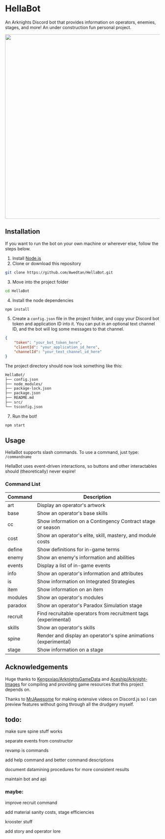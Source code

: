 # HellaBot

An Arknights Discord bot that provides information on operators, enemies, stages, and more! An under construction fun personal project.

<img src="https://raw.githubusercontent.com/Awedtan/HellaBot-Assets/main/readme/demo.gif" height="600"/>

## Installation

If you want to run the bot on your own machine or wherever else, follow the steps below.

1. Install [Node.js](https://nodejs.org/en)
2. Clone or download this repository
```sh
git clone https://github.com/Awedtan/HellaBot.git
```
3. Move into the project folder
```sh
cd HellaBot
```
4. Install the node dependencies
```sh
npm install
```
5. Create a `config.json` file in the project folder, and copy your Discord bot token and application ID into it. You can put in an optional text channel ID, and the bot will log some messages to that channel.
```json
{
    "token": "your_bot_token_here",
    "clientId": "your_application_id_here",
    "channelId": "your_text_channel_id_here"
}
```
The project directory should now look something like this:
```sh
HellaBot/
├── config.json
├── node_modules/
├── package-lock.json
├── package.json
├── README.md
├── src/
└── tsconfig.json
```
7. Run the bot!
```sh
npm start
```

## Usage

HellaBot supports slash commands. To use a command, just type: `/commandname`

HellaBot uses event-driven interactions, so buttons and other interactables should (theoretically) never expire!

### Command List

| Command | Description                                                      |
|---------|------------------------------------------------------------------|
| art     | Display an operator's artwork                                    |
| base    | Show an operator's base skills                                   |
| cc      | Show information on a Contingency Contract stage or season       |
| cost    | Show an operator's elite, skill, mastery, and module costs       |
| define  | Show definitions for in-game terms                               |
| enemy   | Show an enemy's information and abilities                        |
| events  | Display a list of in-game events                                 |
| info    | Show an operator's information and attributes                    |
| is      | Show information on Integrated Strategies                        |
| item    | Show information on an item                                      |
| modules | Show an operator's modules                                       |
| paradox | Show an operator's Paradox Simulation stage                      |
| recruit | Find recruitable operators from recruitment tags (experimental)  |
| skills  | Show an operator's skills                                        |
| spine   | Render and display an operator's spine animations (experimental) |
| stage   | Show information on a stage                                      |

## Acknowledgements

Huge thanks to [Kengxxiao/ArknightsGameData](https://github.com/Kengxxiao/ArknightsGameData) and [Aceship/Arknight-Images](https://github.com/Aceship/Arknight-Images) for compiling and providing game resources that this project depends on.

Thanks to [MrJAwesome](https://www.youtube.com/@MrJAwesomeYT) for making extensive videos on Discord.js so I can preview features without going through all the drudgery myself.

## todo:

make sure spine stuff works

separate events from constructor

revamp is commands

add help command and better command descriptions

document datamining procedures for more consistent results

maintain bot and api

### maybe:

improve recruit command

add material sanity costs, stage efficiencies

krooster stuff

add story and operator lore
